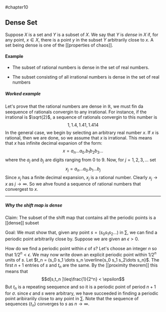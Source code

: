#chapter10 
## Dense Set
Suppose $X$ is a set and $Y$ is a subset of $X$. We say that $Y$ is *dense* in $X$ if, for any point, $x\in X$, there is a point $y$ in the subset $Y$ arbitrarily close to $x$. A set being dense is one of the [[properties of chaos]].

#### Example
* The subset of rational numbers is dense in the set of real numbers.

* The subset consisting of all irrational numbers is dense in the set of real numbers

##### Worked example
Let's prove that the rational numbers are dense in $\mathbb{R}$, we must fin da seequence of rationals convergin to any irrational. For instance, if the irrational is $\sqrt{2}$, a sequence of rationals convergin to this number is $$1,1.4 ,1.41, 1.414$$ In the general case, we begin by selecting an arbitrary real number $x$. If $x$ is rational, then we are done, so we assume that $x$ is irrational. This means that $x$ has infinite decimal expanion of the form: $$x = a_n \dots a_0 . b_1 b_2 b_3\dots$$ where the $a_j$ and $b_j$ are digits ranging from 0 to 9. Now, for $j = 1,2,3,\dots$ set $$x_j = a_n \dots a_0 . b_1 \dots b_j$$ Since $x_j$ has a finite decimal expansion, $x_j$ is a rational number. Clearly $x_j \rightarrow x$ as $j\rightarrow\infty$. So we ahve found a sequence of rational numbers that convergest to $x$. 

---

##### Why the shift map is dense
Claim: The subset of the shift map that contains all the periodic points is a [[dense]] subset

Goal: We must show that, given any point $s = (s_0 s_1 s_2\dots  )$ in $\sum$, we can find a periodic point arbitrarily close by. Suppose we are given an $\epsilon > 0$. 

How do we find a periodic point within $\epsilon$ of $s$? Let's choose an integer $n$ so that $1/2^n < \epsilon$. We may now write down an explicit periodic point within $1/2^n$ units of $s$. Let $t_n = (s_0 s_1 \dots s_n \overline{s_0 s_1 s_2\dots s_n}$. The first $n+1$ entries of $s$ and $t_n$ are the same. By the [[proximity theorem]] this means that $$d[s,t_n ]\leq\frac{1}{2^n} < \epsilon$$ But $t_n$ is a repeating seequence and so it is a periodic point of period $n +1$ for $\sigma$. since $\epsilon$ and $s$ were arbitrary, we have succeeded in finding a periodic point aribirariily close to any point in $\sum$. Note that the sequence of sequences $\{t_n \}$ converges to $s$ as $n\rightarrow\infty$.